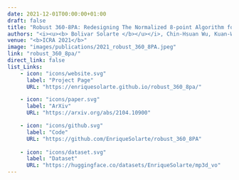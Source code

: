 ```yaml
---
date: 2021-12-01T00:00:00+01:00
draft: false
title: "Robust 360-8PA: Redesigning The Normalized 8-point Algorithm for 360-FoV Images"
authors: "<i><u><b> Bolivar Solarte </b></u></i>, Chin-Hsuan Wu, Kuan-Wei Lu, Yi-Hsuan Tsai, Wei-Chen Chiu, Min Sun."
venue: "<b>ICRA 2021</b>"
image: "images/publications/2021_robust_360_8PA.jpeg"
link: "robust_360_8pa/"
direct_link: false
list_Links:
    - icon: "icons/website.svg"
      label: "Project Page"
      URL: "https://enriquesolarte.github.io/robust_360_8pa/"

    - icon: "icons/paper.svg"
      label: "ArXiv"
      URL: "https://arxiv.org/abs/2104.10900"

    - icon: "icons/github.svg"
      label: "Code"
      URL: "https://github.com/EnriqueSolarte/robust_360_8PA"
    
    - icon: "icons/dataset.svg"
      label: "Dataset"
      URL: "https://huggingface.co/datasets/EnriqueSolarte/mp3d_vo"
---
```

